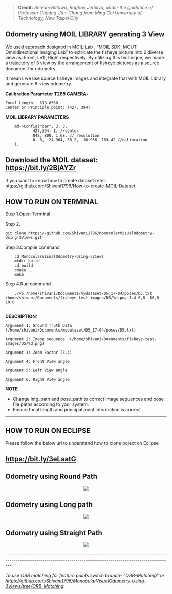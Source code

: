 > **Credit:** *Shivani Baldwa, Raghav Jethliya, under the guidance of Professor Chuang-Jan-Chang from Ming Chi University of Technology, New Taipei City*

## Odometry using MOIL LIBRARY genrating 3 View 

We used approach designed in MOIL-Lab ,  “MOIL SDK- MCUT Omnidirectional Imaging Lab” to extricate the fisheye picture into 6 diverse view as: Front, Left, Right respectively. By utilizing this technique, we made a trajectory of 3 view by  the arrangement of fisheye pictures as a source document for odometry.

It means we use source fisheye images and integrate that with MOIL Library and generate 6-view odometry.

**Calibration Parameter T265 CAMERA:** 

```
Focal Length:  618.8560
Center or Principle point: (427, 394)
```
**MOIL LIBRARY PARAMETERS**

```
	md->Config("car", 3, 3,
			427,394, 1, //center
			848, 800, 1.68, // resolution
			0, 0, -24.964, 38.2, -16.956, 183.42 //calibration
	);
```
## Download the MOIL dataset: https://bit.ly/2BjAYZr

If you want to know how to create dataset refer: https://github.com/Shivani1796/How-to-create-MOIL-Dataset 

## HOW TO RUN ON TERMINAL

Step 1.Open Terminal 

Step 2.
```
git clone https://github.com/Shivani1796/MonocularVisualOdometry-Using-3Views.git
```

Step 3.Compile command
 ```
     cd MonocularVisualOdometry-Using-3Views
     mkdir build 
     cd build 
     cmake .. 
     make 
 ```
Step 4.Run command
```
	./vo /home/shivani/Documents/mydataset/D5_17-04/poses/D5.txt /home/shivani/Documents/fisheye-test-images/D5/%d.png 3.4 0,0 -10,0 10,0
	
```
**DESCRIPTION:**
```
Argument 1: Ground Truth Data (/home/shivani/Documents/mydataset/D5_17-04/poses/D5.txt)

Argument 2: Image sequence  (/home/shivani/Documents/fisheye-test-images/D5/%d.png)

Argument 3: Zoom Factor (3.4)

Argument 4: Front View angle 

Argument 5: Left View angle

Argument 6: Right View angle
```

 **NOTE**
- Change img_path and pose_path to correct image sequences and pose file paths according to your system.
- Ensure focal length and principal point information is correct .
---------------------------------------------------------------------------------------------------------------------------
## HOW TO RUN ON ECLIPSE

Please follow the below url to understand how to clone poject on Eclipse

https://bit.ly/3eLsatG
---------------------------------------------------------------------------------------------------------------------------

## Odometry using Round Path

<p align="center">
  <img src="https://github.com/Shivani1796/FinalCode-MVO-/blob/master/img/result1%20.png">
</p>


## Odometry using Long path
<p align="center">
  <img src="https://github.com/Shivani1796/FinalCode-MVO-/blob/master/img/result2.png">
</p>


## Odometry using Straight Path
<p align="center">
  <img src="https://github.com/Shivani1796/FinalCode-MVO-/blob/master/img/result3.png">
</p>
---------------------------------------------------------------------------------------------------------------------------------------------------------------


*To use ORB matching for feature points switch branch- "ORB-Matching" or https://github.com/Shivani1796/MonocularVisualOdometry-Using-3Views/tree/ORB-Matching*
